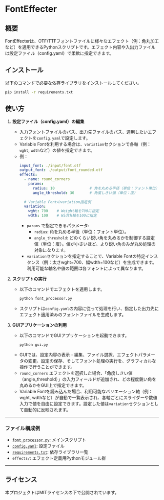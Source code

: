 # FontEffecter

## 概要
FontEffecterは、OTF/TTFフォントファイルに様々なエフェクト（例：角丸加工など）を適用できるPythonスクリプトです。エフェクト内容や入出力ファイルは設定ファイル（config.yaml）で柔軟に指定できます。

## インストール

以下のコマンドで必要な依存ライブラリをインストールしてください。

```sh
pip install -r requirements.txt
```

## 使い方

1. **設定ファイル（config.yaml）の編集**

   - 入力フォントファイルのパス、出力先ファイルのパス、適用したいエフェクトを`config.yaml`で設定します。
   - Variable Fontを利用する場合は、`variation`セクションで各軸（例：`wght`, `wdth`など）の値を指定できます。
   - 例：
     ```yaml
     input_font: ./input/font.otf
     output_font: ./output/font_rounded.otf
     effects:
       - name: round_corners
         params:
           radius: 10                # 角を丸める半径（単位：フォント単位）
           angle_threshold: 30       # 角度しきい値（単位：度）
 
       # Variable Fontのvariation指定例
       variation:
         wght: 700    # Weight軸を700に指定
         wdth: 100    # Width軸を100に指定
       ```
     - `params` で指定できるパラメータ:
         - `radius`: 角を丸める半径（単位：フォント単位）。
         - `angle_threshold`: どのくらい鋭い角を丸めるかを制御する設定値（単位：度）。値が小さいほど、より鋭い角のみが丸め処理の対象になります。
     - `variation`セクションを指定することで、Variable Fontの特定インスタンス（例：太さwght=700、幅wdth=100など）を生成できます。利用可能な軸名や値の範囲は各フォントによって異なります。

2. **スクリプトの実行**

   - 以下のコマンドでエフェクトを適用します。
     ```sh
     python font_processor.py
     ```

   - スクリプトは`config.yaml`の内容に従って処理を行い、指定した出力先にエフェクト適用済みのフォントファイルを生成します。

3. **GUIアプリケーションの利用**

   - 以下のコマンドでGUIアプリケーションを起動できます。
     ```sh
     python gui.py
     ```
   - GUIでは、設定内容の表示・編集、ファイル選択、エフェクトパラメータの変更、設定の保存、そしてフォント処理の実行を、グラフィカルな操作で行うことができます。
   - `round_corners` エフェクトを選択した場合、「角度しきい値（angle_threshold）」の入力フィールドが追加され、どの程度鋭い角を丸めるかをGUI上で指定できます。
   - Variable Fontを読み込んだ場合、利用可能なバリエーション軸（例：wght, wdthなど）が自動で一覧表示され、各軸ごとにスライダーや数値入力で値を自由に設定できます。設定した値は`variation`セクションとして自動的に反映されます。
---

### ファイル構成例

- [`font_processor.py`](font_processor.py:1): メインスクリプト
- [`config.yaml`](config.yaml:1): 設定ファイル
- [`requirements.txt`](requirements.txt:1): 依存ライブラリ一覧
- `effects/`: エフェクト定義用Pythonモジュール群

---

## ライセンス

本プロジェクトはMITライセンスの下で公開されています。